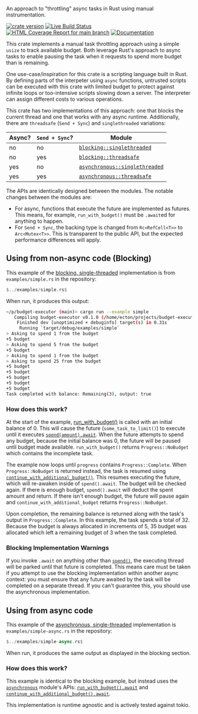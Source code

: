 An approach to "throttling" async tasks in Rust using manual instrumentation.

[![crate version](https://img.shields.io/crates/v/budget-executor.svg)](https://crates.io/crates/budget-executor)
[![Live Build Status](https://img.shields.io/github/workflow/status/khonsulabs/budget-executor/Tests/main)](https://github.com/khonsulabs/budget-executor/actions?query=workflow:Tests)
[![HTML Coverage Report for `main` branch](https://khonsulabs.github.io/budget-executor/coverage/badge.svg)](https://khonsulabs.github.io/budget-executor/coverage/)
[![Documentation](https://img.shields.io/badge/docs-main-informational)]($docs-base$)

This crate implements a manual task throttling approach using a simple `usize` to
track available budget. Both leverage Rust's approach to async tasks to enable
pausing the task when it requests to spend more budget than is remaining.

One use-case/inspiration for this crate is a scripting language built in Rust.
By defining parts of the interpeter using `async` functions, untrusted scripts
can be executed with this crate with limited budget to protect against infinite
loops or too-intensive scripts slowing down a server. The interpreter can assign
different costs to various operations.

This crate has two implementations of this approach: one that blocks the current
thread and one that works with any async runtime. Additionally, there are
`threadsafe` (`Send + Sync`) and `singlethreaded` variations:

| Async? | `Send + Sync`? | Module                                                          |
|--------|----------------|-----------------------------------------------------------------|
| no     | no             | [`blocking::singlethreaded`]($blocking-singlethreaded$)             |
| no     | yes            | [`blocking::threadsafe`]($blocking-threadsafe$)                 |
| yes    | no             | [`asynchronous::singlethreaded`]($asynchronous-singlethreaded$) |
| yes    | yes            | [`asynchronous::threadsafe`]($asynchronous-threadsafe$)         |

The APIs are identically designed between the modules. The notable changes
between the modules are:

- For async, functions that execute the future are implemented as futures. This
  means, for example, `run_with_budget()` must be `.await`ed for anything to
  happen.
- For `Send + Sync`, the backing type is changed from `Rc<RefCell<T>>` to
  `Arc<Mutex<T>>`. This is transparent to the public API, but the expected
  performance differences will apply.

## Using from non-async code (Blocking)

This example of the [blocking, single-threaded]($blocking-singlethreaded$) implementation is
from `examples/simple.rs` in the repository:

```rust
$../examples/simple.rs$
```

When run, it produces this output:

```sh
~/p/budget-executor (main)> cargo run --example simple
   Compiling budget-executor v0.1.0 (/home/ecton/projects/budget-executor)
    Finished dev [unoptimized + debuginfo] target(s) in 0.31s
     Running `target/debug/examples/simple`
> Asking to spend 1 from the budget
+5 budget
> Asking to spend 5 from the budget
+5 budget
> Asking to spend 1 from the budget
> Asking to spend 25 from the budget
+5 budget
+5 budget
+5 budget
+5 budget
+5 budget
Task completed with balance: Remaining(3), output: true
```

### How does this work?

At the start of the example, [run_with_budget()]($blocking-run$) is called with
an initial balance of 0. This will cause the future (`some_task_to_limit()`) to
execute until it executes [`spend(amount).await`]($spend$). When the future
attempts to spend any budget, because the initial balance was 0, the future will
be paused until budget made available. `run_with_budget()` returns
`Progress::NoBudget` which contains the incomplete task.

The example now loops until `progress` contains `Progress::Complete`. When
`Progress::NoBudget` is returned instead, the task is resumed using
[`continue_with_additional_budget()`]($blocking-continue$). This resumes
executing the future, which will re-awaken inside of `spend().await`. The budget
will be checked again. If there is enough budget, `spend().await` will deduct
the spent amount and return. If there isn't enough budget, the future will pause again and `continue_with_additional_budget` returns `Progress::NoBudget`.

Upon completion, the remaining balance is returned along with the task's output
in `Progress::Complete`. In this example, the task spends a total of 32. Because
the budget is always allocated in increments of 5, 35 budget was allocated which
left a remaining budget of 3 when the task completed.

### Blocking Implementation Warnings

If you invoke `.await` on anything other than [`spend()`]($spend$), the
executing thread will be parked until that future is completed. This means care
must be taken if you attempt to use the blocking implementation within another
async context: you must ensure that any future awaited by the task will be
completed on a separate thread. If you can't guarantee this, you should use the
asynchronous implementation.

## Using from async code

This example of the [asynchronous, single-threaded]($asynchronous-singlethreaded$) implementation
is `examples/simple-async.rs` in the repository:

```rust
$../examples/simple-async.rs$
```

When run, it produces the same output as displayed in the blocking section.

### How does this work?

This example is identical to the blocking example, but instead uses the
[`asynchronous`]($asynchronous-singlethreaded$) module's APIs:
[`run_with_budget().await`]($async-run$) and
[`continue_with_additional_budget().await`]($async-continue$).

This implementation is runtime agnostic and is actively tested against tokio.
